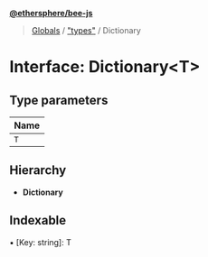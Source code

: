 **[@ethersphere/bee-js](../README.md)**

> [Globals](../README.md) / ["types"](../modules/_types_.md) / Dictionary

# Interface: Dictionary\<T>

## Type parameters

Name |
------ |
`T` |

## Hierarchy

* **Dictionary**

## Indexable

▪ [Key: string]: T
